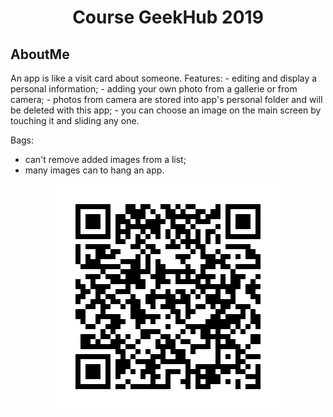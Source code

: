 <h1 align="center">Course GeekHub 2019</h1>
</hr>
<h2>AboutMe</h2>
An app is like a visit card about someone.
Features:
 - editing and display a personal information;
 - adding your own photo from a gallerie or from camera;
 - photos from camera are stored into app's personal folder and will be deleted with this app;
 - you can choose an image on the main screen by touching it and sliding any one.
 
 Bags:
  - can't remove added images from a list;
  - many images can to hang an app.


<div align="center">
<img src="Aboutme/qr-code.gif" alt="QR Code">
</div>

